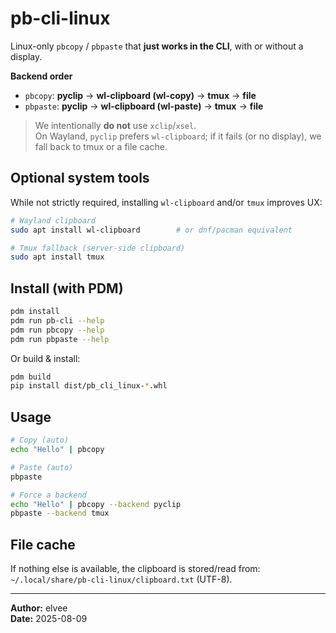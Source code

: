 # pb-cli-linux

Linux-only `pbcopy` / `pbpaste` that **just works in the CLI**, with or without a display.

**Backend order**
- `pbcopy`: **pyclip** → **wl-clipboard (wl-copy)** → **tmux** → **file**
- `pbpaste`: **pyclip** → **wl-clipboard (wl-paste)** → **tmux** → **file**

> We intentionally **do not** use `xclip`/`xsel`.  
> On Wayland, `pyclip` prefers `wl-clipboard`; if it fails (or no display), we fall back to tmux or a file cache.

## Optional system tools

While not strictly required, installing `wl-clipboard` and/or `tmux` improves UX:

```bash
# Wayland clipboard
sudo apt install wl-clipboard        # or dnf/pacman equivalent

# Tmux fallback (server-side clipboard)
sudo apt install tmux
```

## Install (with PDM)

```bash
pdm install
pdm run pb-cli --help
pdm run pbcopy --help
pdm run pbpaste --help
```

Or build & install:
```bash
pdm build
pip install dist/pb_cli_linux-*.whl
```

## Usage

```bash
# Copy (auto)
echo "Hello" | pbcopy

# Paste (auto)
pbpaste

# Force a backend
echo "Hello" | pbcopy --backend pyclip
pbpaste --backend tmux
```

## File cache

If nothing else is available, the clipboard is stored/read from:
`~/.local/share/pb-cli-linux/clipboard.txt` (UTF-8).

---

**Author:** elvee  
**Date:** 2025-08-09
